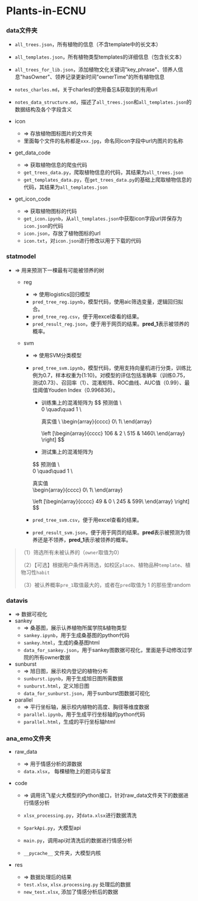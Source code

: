 # Plants-in-ECNU

### data文件夹

- `all_trees.json`，所有植物的信息（不含template中的长文本）
- `all_templates.json`，所有植物类型templates的详细信息（包含长文本）
- `all_trees_for_lib.json`，添加植物文化关键词"key_phrase"、领养人信息"hasOwner"、领养记录更新时间"ownerTime"的所有植物信息 
- `notes_charles.md`，关于charles的使用备忘&获取到的有用url
- `notes_data_structure.md`，描述了`all_trees.json`和`all_templates.json`的数据结构及各个字段含义
- icon
	- => 存放植物图标图片的文件夹
	- 里面每个文件的名称都是`xxx.jpg`，命名同icon字段中url内图片的名称


- get_data_code
  - => 获取植物信息的爬虫代码
  - `get_trees_data.py`，爬取植物信息的代码，其结果为`all_trees.json`
  - `get_templates_data.py`，在`get_trees_data.py`的基础上爬取植物信息的代码，其结果为`all_templates.json`


- get_icon_code
	- => 获取植物图标的代码
	- `get_icon.ipynb`，从`all_templates.json`中获取icon字段url并保存为`icon.json`的代码
	- `icon.json`，存放了植物图标的url
	- `icon.txt`，对`icon.json`进行修改以用于下载的代码

### statmodel

- => 用来预测下一棵最有可能被领养的树

	- reg

		- => 使用logistics回归模型
		- `pred_tree_reg.ipynb`，模型代码，使用aic筛选变量，逻辑回归拟合。
		- `pred_tree_reg.csv`，便于用excel查看的结果。
		- `pred_result_reg.json`，便于用于网页的结果。**pred_1**表示被领养的概率。

	- svm

		- => 使用SVM分类模型

		- `pred_tree_svm.ipynb`，模型代码，使用支持向量机进行分类，训练比例为0.7，样本权重为{1:10}。对模型的评估包括准确率（训练0.75，测试0.73）、召回率（1）、混淆矩阵、ROC曲线、AUC值（0.99）、最佳阈值Youden Index（0.996836）。

			- 训练集上的混淆矩阵为
				$$
				预测值 \ \
				0 \quad\quad 1 \\
				
				真实值 \ 
				\begin{array}{cccc} 
					0\\ 
					1\\
				\end{array}
				
				\left [\begin{array}{cccc} 
					106 & 2 \\ 
					515 & 1460\\
				\end{array} \right]
				$$

			- 测试集上的混淆矩阵为

			$$
			预测值 \ \
			0 \quad\quad 1 \\
			
			真实值 \
			\begin{array}{cccc} 
				0\\ 
				1\\
			\end{array}
			
			\left [\begin{array}{cccc} 
				49 & 0 \\ 
				245 & 599\\
			\end{array} \right]
			$$

			

		- `pred_tree_svm.csv`，便于用excel查看的结果。

		- `pred_result_svm.json`，便于用于网页的结果。**pred**表示被预测为领养还是不领养，**pred_1**表示被领养的概率。

> （1）筛选所有未被认养的（`owner`取值为0）
>
> （2）【可选】根据用户条件再筛选，如校区`place`、植物品种`template`、植物习性`habit`
>
> （3）被认养概率`pre_1`取值最大的，或者在`pred`取值为 1 的那些里random

### datavis

- => 数据可视化
- sankey
	- => 桑基图，展示认养植物所属学院&植物类型
	- `sankey.ipynb`，用于生成桑基图的python代码
	- `sankey.html`，生成的桑基图html
	- `data_for_sankey.json`，用于sankey图数据可视化，里面是手动修改过学院的所有owner数据
- sunburst
  - => 旭日图，展示校内登记的植物分布
  - `sunburst.ipynb`，用于生成旭日图所需数据
  - `sunburst.html`，定义旭日图
  - `data_for_sunburst.json`，用于sunburst图数据可视化
- parallel
  - => 平行坐标轴，展示校内植物的高度、胸径等维度数据
  - `parallel.ipynb`，用于生成平行坐标轴的python代码
  - `parallel.html`，生成的平行坐标轴html

### ana_emo文件夹

- raw_data
  
  	- => 用于情感分析的源数据
  	- `data.xlsx`， 每棵植物上的题词与留言

- code

   	- => 调用讯飞星火大模型的Python接口，针对raw_data文件夹下的数据进行情感分析
   	- `xlsx_processing.py`，对`data.xlsx`进行数据清洗
   	- `SparkApi.py`，大模型api
   	- `main.py`，调用api对清洗后的数据进行情感分析
		
   	- `__pycache__` 文件夹，大模型内核

- res
  	- => 数据处理后的结果
  	- `test.xlsx`, `xlsx.processing.py` 处理后的数据
  	- `new_test.xlsx`, 添加了情感分析后的数据
  
   
